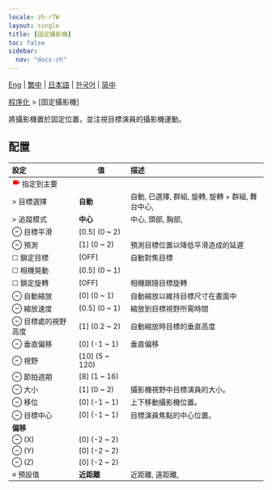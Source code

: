 ```yaml
---
locale: zh-rTW
layout: single
title: [固定攝影機]
toc: false
sidebar:
  nav: "docs-zh"
---
```

[Eng](/dancexr/menu/2025.5/motion/fixed_camera) | [繁中](/tw/dancexr/menu/2025.5/motion/fixed_camera) | [日本語](/jp/dancexr/menu/2025.5/motion/fixed_camera) | [한국어](/kr/dancexr/menu/2025.5/motion/fixed_camera) | [简中](/zh/dancexr/menu/2025.5/motion/fixed_camera)

[程序化](../menu#程序化) > [固定攝影機]

將攝影機置於固定位置，並注視目標演員的攝影機運動。

## 配置

| 設定 | 值 | 描述 |
| :--- | --- | :--- |
| <img src="/images/icon/ic_videocam.png" alt="videocam icon"/> 指定到主要 || 
| > 目標選擇 | **自動** | 自動, 已選擇, 群組, 旋轉, 旋轉 + 群組, 舞台中心,  |
| > 追蹤模式 | **中心** | 中心, 頭部, 胸部,  |
| ⊖ 目標平滑 | [0.5] (0 ~ 2) | 
| ⊖ 預測 | [1] (0 ~ 2) | 預測目標位置以降低平滑造成的延遲
| ☐ 鎖定目標 | [OFF] | 自動對焦目標
| ☐ 相機晃動 | [0.5] (0 ~ 1) | 
| ☐ 鎖定旋轉 | [OFF] | 相機跟隨目標旋轉
| ⊖ 自動縮放 | [0] (0 ~ 1) | 自動縮放以維持目標尺寸在畫面中
| ⊖ 縮放速度 | [0.5] (0 ~ 1) | 縮放到目標視野所需時間
| ⊖ 目標處的視野高度 | [1] (0.2 ~ 2) | 自動縮放時目標的垂直高度
| ⊖ 垂直偏移 | [0] (-1 ~ 1) | 垂直偏移
| ⊖ 視野 | [10] (5 ~ 120) | 
| ⊖ 節拍週期 | [8] (1 ~ 16) | 
| ⊖ 大小 | [1] (0 ~ 2) | 攝影機視野中目標演員的大小。
| ⊖ 移位 | [0] (-1 ~ 1) | 上下移動攝影機位置。
| ⊖ 目標中心 | [0] (-1 ~ 1) | 目標演員焦點的中心位置。
|  **偏移** || 
| ⊖ (X) | [0] (-2 ~ 2) | 
| ⊖ (Y) | [0] (-2 ~ 2) | 
| ⊖ (Z) | [0] (-2 ~ 2) | 
| ≡ 預設值 | **近距離** | 近距離, 遠距離,  |
